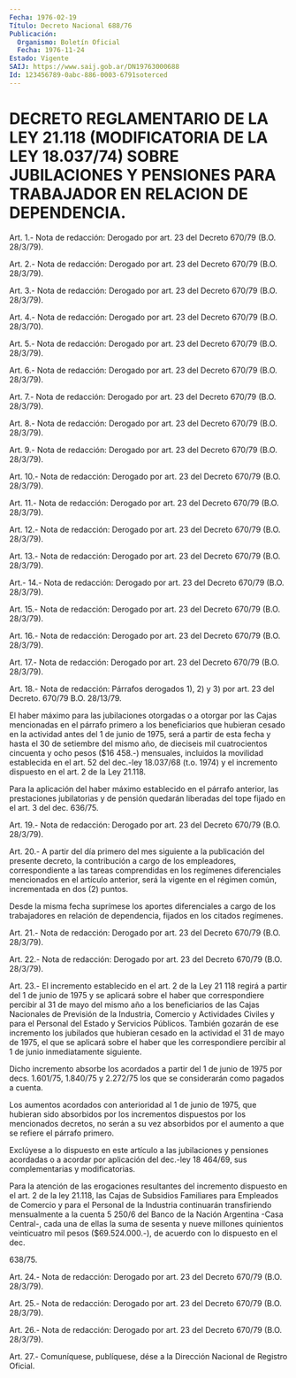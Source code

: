 ```yaml
---
Fecha: 1976-02-19
Título: Decreto Nacional 688/76
Publicación:
  Organismo: Boletín Oficial
  Fecha: 1976-11-24
Estado: Vigente
SAIJ: https://www.saij.gob.ar/DN19763000688
Id: 123456789-0abc-886-0003-6791soterced
---
```

# DECRETO REGLAMENTARIO DE LA LEY 21.118 (MODIFICATORIA DE LA LEY 18.037/74) SOBRE JUBILACIONES Y PENSIONES PARA TRABAJADOR EN RELACION DE DEPENDENCIA.

<a id="1"></a>
Art.  1.-  Nota de redacción: Derogado por art. 23 del Decreto 670/79 (B.O. 28/3/79).

<a id="2"></a>
Art.  2.- Nota de redacción: Derogado por art. 23 del Decreto 670/79 (B.O. 28/3/79).

<a id="3"></a>
Art.  3.- Nota de redacción: Derogado por art. 23 del Decreto 670/79 (B.O. 28/3/79).

<a id="4"></a>
Art.  4.- Nota de redacción: Derogado por art. 23 del Decreto 670/79 (B.O. 28/3/70).

<a id="5"></a>
Art.  5.- Nota de redacción: Derogado por art. 23 del Decreto 670/79 (B.O. 28/3/79).

<a id="6"></a>
Art.  6.- Nota de redacción: Derogado por art. 23 del Decreto 670/79 (B.O. 28/3/79).

<a id="7"></a>
Art.  7.- Nota de redacción: Derogado por art. 23 del Decreto 670/79 (B.O. 28/3/79).

<a id="8"></a>
Art.  8.- Nota de redacción: Derogado por art. 23 del Decreto 670/79 (B.O. 28/3/79).

<a id="9"></a>
Art.  9.- Nota de redacción: Derogado por art. 23 del Decreto 670/79 (B.O. 28/3/79).

<a id="10"></a>
Art.  10.- Nota de redacción: Derogado por art. 23 del Decreto 670/79 (B.O. 28/3/79).

<a id="11"></a>
Art.  11.- Nota de redacción: Derogado por art. 23 del Decreto 670/79 (B.O. 28/3/79).

<a id="12"></a>
Art.  12.- Nota de redacción: Derogado por art. 23 del Decreto 670/79 (B.O. 28/3/79).

<a id="13"></a>
Art.  13.- Nota de redacción: Derogado por art. 23 del Decreto 670/79 (B.O. 28/3/79).

<a id="14"></a>
Art.-  14.- Nota de redacción: Derogado por art. 23 del Decreto 670/79 (B.O. 28/3/79).

<a id="15"></a>
Art.  15.- Nota de redacción: Derogado por art. 23 del Decreto 670/79 (B.O. 28/3/79).

<a id="16"></a>
Art.  16.- Nota de redacción: Derogado por art. 23 del Decreto 670/79 (B.O. 28/3/79).

<a id="17"></a>
Art.  17.- Nota de redacción: Derogado por art. 23 del Decreto 670/79 (B.O. 28/3/79).

<a id="18"></a>
Art. 18.- Nota de redacción: Párrafos derogados 1), 2) y 3) por art. 23 del Decreto. 670/79 B.O. 28/13/79.

El haber  máximo  para  las  jubilaciones otorgadas o a otorgar por las Cajas mencionadas en el párrafo  primero  a  los  beneficiarios que hubieran cesado en la actividad antes del 1 de junio  de  1975, será  a  partir  de esta fecha y hasta el 30 de setiembre del mismo año, de dieciseis  mil  cuatrocientos  cincuenta  y ocho pesos ($16 458.-) mensuales, incluidos la movilidad establecida  en el art. 52 del dec.-ley 18.037/68 (t.o. 1974) y el incremento dispuesto  en el art. 2 de la Ley 21.118.

Para  la  aplicación  del  haber  máximo  establecido en el párrafo anterior,  las  prestaciones  jubilatorias  y de  pensión  quedarán liberadas del tope fijado en el art. 3 del dec. 636/75.

<a id="19"></a>
Art.  19.- Nota de redacción: Derogado por art. 23 del Decreto 670/79 (B.O. 28/3/79).

<a id="20"></a>
Art.  20.-  A  partir  del  día primero del mes siguiente a la publicación del presente decreto,  la  contribución  a cargo de los empleadores,  correspondiente  a  las  tareas comprendidas  en  los regímenes diferenciales mencionados en el  artículo  anterior, será la  vigente  en  el régimen común, incrementada en dos (2)  puntos.

Desde la misma fecha  suprímese  los  aportes diferenciales a cargo de  los  trabajadores en relación de dependencia,  fijados  en  los citados regímenes.

<a id="21"></a>
Art. 21.- Nota de redacción: Derogado por art. 23 del Decreto 670/79 (B.O. 28/3/79).

<a id="22"></a>
Art. 22.- Nota de redacción: Derogado por art. 23 del Decreto 670/79 (B.O. 28/3/79).

<a id="23"></a>
Art.  23.- El incremento establecido en el art. 2 de la Ley 21 118 regirá a  partir  del 1 de junio de 1975 y se aplicará sobre el haber que correspondiere  percibir  al  31  de mayo del mismo año a los  beneficiarios  de  las  Cajas Nacionales de  Previsión  de  la Industria, Comercio y Actividades  Civiles  y  para el Personal del Estado y Servicios Públicos. También gozarán de  ese incremento los jubilados  que  hubieran cesado en la actividad el 31  de  mayo  de 1975, el que se aplicará  sobre  el  haber  que  les correspondiere percibir al 1 de junio inmediatamente siguiente.

Dicho incremento absorbe los acordados a partir del  1  de junio de 1975 por decs. 1.601/75, 1.840/75 y 2.272/75 los que se considerarán como pagados a cuenta.

Los aumentos acordados con anterioridad al 1 de junio de  1975, que hubieran  sido  absorbidos  por los incrementos dispuestos por  los mencionados decretos, no serán  a  su vez absorbidos por el aumento a que se refiere el párrafo primero.

Exclúyese  a lo dispuesto en este artículo  a  las  jubilaciones  y pensiones acordadas  o  a  acordar  por  aplicación del dec.-ley 18 464/69, sus complementarias y modificatorias.

Para  la  atención  de las erogaciones resultantes  del  incremento dispuesto en el art.  2  de  la  ley 21.118, las Cajas de Subsidios Familiares para Empleados de Comercio  y  para  el  Personal  de la Industria  continuarán  transfiriendo  mensualmente  a  la cuenta 5 250/6 del Banco de la Nación Argentina -Casa Central-, cada  una de ellas  la  suma de sesenta y nueve millones quinientos veinticuatro mil pesos ($69.524.000.-),  de  acuerdo con lo dispuesto en el dec.

638/75.

<a id="24"></a>
Art.  24.- Nota de redacción: Derogado por art. 23 del Decreto 670/79 (B.O. 28/3/79).

<a id="25"></a>
Art. 25.- Nota de redacción: Derogado por art. 23 del Decreto 670/79 (B.O. 28/3/79).

<a id="26"></a>
Art. 26.- Nota de redacción: Derogado por art. 23 del Decreto 670/79 (B.O. 28/3/79).

<a id="27"></a>
Art.  27.- Comuníquese, publíquese, dése a la Dirección Nacional de Registro Oficial.